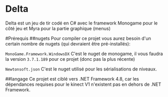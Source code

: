 # Delta

Delta est un jeu de tir codé en C# avec le framework Monogame pour le côté jeu et Myra pour la partie graphique (menus)


#Prérequis
##nugets
Pour compiler ce projet vous aurez besoin d'un certain nombre de nugets (qui devraient être pré-installés):

`MonoGame.Framework.WindowsDX`
C'est le nuget de monogame, il vous faudra la version `3.7.1.189` pour ce projet (donc pas la plus récente)

`Newtonsoft.json`
C'est le nuget utilisé pour les sérialisations de niveaux.

##langage
Ce projet est ciblé vers .NET Framework 4.8, car les dépendances requises pour le kinect V1 n'existent pas en dehors de .NET Framework.
